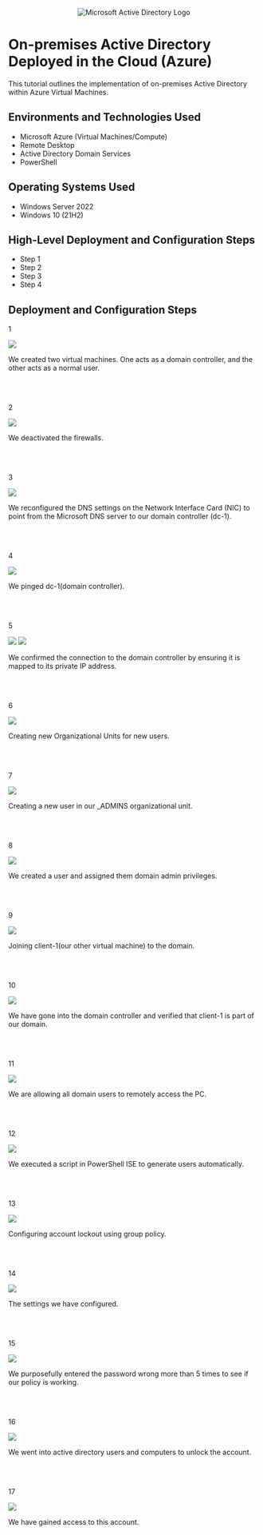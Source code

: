 <p align="center">
<img src="https://i.imgur.com/pU5A58S.png" alt="Microsoft Active Directory Logo"/>
</p>

<h1>On-premises Active Directory Deployed in the Cloud (Azure)</h1>
This tutorial outlines the implementation of on-premises Active Directory within Azure Virtual Machines.<br />


<h2>Environments and Technologies Used</h2>

- Microsoft Azure (Virtual Machines/Compute)
- Remote Desktop
- Active Directory Domain Services
- PowerShell

<h2>Operating Systems Used </h2>

- Windows Server 2022
- Windows 10 (21H2)

<h2>High-Level Deployment and Configuration Steps</h2>

- Step 1
- Step 2
- Step 3
- Step 4

<h2>Deployment and Configuration Steps</h2>

1<p>
<img src="https://scontent-lga3-1.xx.fbcdn.net/v/t1.15752-9/462544246_1235664007678390_3086403986479741365_n.png?_nc_cat=106&ccb=1-7&_nc_sid=9f807c&_nc_ohc=Wg-0S3w1jAwQ7kNvgESYs3T&_nc_zt=23&_nc_ht=scontent-lga3-1.xx&_nc_gid=Abqi_KPEuNkhc_Q1aQhrpse&oh=03_Q7cD1QHqPYx5Gvyk2Uzcotw6cuqlSRtbYxKBNNr8WpKj1UfJzQ&oe=6740F7A2"/>
</p>
<p>
We created two virtual machines. One acts as a domain controller, and the other acts as a normal user.
</p>
<br />
<br />

2<p>
<img src="https://scontent-lga3-1.xx.fbcdn.net/v/t1.15752-9/462584693_1563216618411905_1197264063529969099_n.jpg?_nc_cat=103&ccb=1-7&_nc_sid=9f807c&_nc_ohc=Xdy7NWlB2JcQ7kNvgEwbnLe&_nc_zt=23&_nc_ht=scontent-lga3-1.xx&_nc_gid=APcWv6vKB8j5iRj-SIDU8RJ&oh=03_Q7cD1QGL-UAavLY1X2k0rZFJXDoPktf-VeSHOoF6lkwDCO3YZg&oe=6741BD0F"/>
</p>
<p>
We deactivated the firewalls.
</p>
<br />
<br />

3<p>
<img src="https://scontent-lga3-1.xx.fbcdn.net/v/t1.15752-9/462576843_893760036047622_1531729058594363453_n.png?_nc_cat=111&ccb=1-7&_nc_sid=9f807c&_nc_ohc=4d8UTaWqaycQ7kNvgG_mgP1&_nc_zt=23&_nc_ht=scontent-lga3-1.xx&_nc_gid=A5ZSr92FivegmYKc48b3HQB&oh=03_Q7cD1QG-oLXdVZge4Vc-YWyCYPDucL8gOndOB_Bj2y554oVvUA&oe=6741C258"/>
</p>
<p>
We reconfigured the DNS settings on the Network Interface Card (NIC) to point from the Microsoft DNS server to our domain controller (dc-1).
</p>
<br />
<br />

4<p>
<img src="https://scontent-lga3-2.xx.fbcdn.net/v/t1.15752-9/462636456_1342098450508508_8958125043448141698_n.png?_nc_cat=100&ccb=1-7&_nc_sid=9f807c&_nc_ohc=AqRXO0Icq0QQ7kNvgHcdPWy&_nc_zt=23&_nc_ht=scontent-lga3-2.xx&_nc_gid=A5igbUa9pEBNEwwwVdVNYAS&oh=03_Q7cD1QEdm998OOGCLmBky-SdUqEkNx8xkSaOBnaEcWzQ7KVcLQ&oe=6741ACF9"/>
</p>
<p>
We pinged dc-1(domain controller).
</p>
<br />
<br />

5<p>
<img src="https://scontent-lga3-1.xx.fbcdn.net/v/t1.15752-9/462570300_861697029095701_4025974581568336172_n.png?_nc_cat=110&ccb=1-7&_nc_sid=9f807c&_nc_ohc=sUdf3pnGtRMQ7kNvgHCLaTO&_nc_zt=23&_nc_ht=scontent-lga3-1.xx&_nc_gid=A-VNK-1O5OuqOBDcpb9rMGm&oh=03_Q7cD1QHPDSUXXyX-tzQt0u66CjscBH4kgeQkVdV3HNrAEf8ABQ&oe=6741CFD3"/>
<img src="https://scontent-lga3-1.xx.fbcdn.net/v/t1.15752-9/462564925_338946755945928_4190073136591104224_n.png?_nc_cat=111&ccb=1-7&_nc_sid=9f807c&_nc_ohc=8I7ZuQ_2w1wQ7kNvgGRknEj&_nc_zt=23&_nc_ht=scontent-lga3-1.xx&_nc_gid=Au4ySySSOypp8cbvMxPqSkr&oh=03_Q7cD1QG75sPUbm9m-e0vQA6JVK7mZ46-ph9zQZ1QRc__QMsH1w&oe=67419F67"/>
</p>
<p>
We confirmed the connection to the domain controller by ensuring it is mapped to its private IP address.
</p>
<br />
<br />

6<p>
<img src="https://scontent-lga3-2.xx.fbcdn.net/v/t1.15752-9/462534228_1670737330151926_3810997668420009357_n.png?_nc_cat=109&ccb=1-7&_nc_sid=9f807c&_nc_ohc=tfZdSdpmMtEQ7kNvgF87LQy&_nc_zt=23&_nc_ht=scontent-lga3-2.xx&_nc_gid=AiFolAgaIYVvfbMiBqYPO8p&oh=03_Q7cD1QGu-LNsqsQ_fPQpC3ByNMo3P7baXisfS0BHTZFS3lGSbQ&oe=6741BE88"/>
</p>
<p>
Creating new Organizational Units for new users.
</p>
<br />
<br />

7<p>
<img src="https://scontent-lga3-1.xx.fbcdn.net/v/t1.15752-9/462566814_1077870940654756_1348718392543597969_n.png?_nc_cat=102&ccb=1-7&_nc_sid=9f807c&_nc_ohc=tWfZioSrU8gQ7kNvgFNwhAP&_nc_zt=23&_nc_ht=scontent-lga3-1.xx&_nc_gid=AEsgu4C80ehadPXzPGcB2wd&oh=03_Q7cD1QHtg3cI53Gxo3gEPiIQttgU0s7_fkeonOGYQNdHY0B3Dw&oe=6741B26E"/>
</p>
<p>
Creating a new user in our _ADMINS organizational unit.
</p>
<br />
<br />

8<p>
<img src="https://scontent-lga3-2.xx.fbcdn.net/v/t1.15752-9/462639871_1139665467515654_7889629944978758830_n.png?_nc_cat=105&ccb=1-7&_nc_sid=9f807c&_nc_ohc=qTArYS6yT6MQ7kNvgFxL9So&_nc_zt=23&_nc_ht=scontent-lga3-2.xx&_nc_gid=AJ65F8k0qIPrVwkgmb7687O&oh=03_Q7cD1QF55e_oGF5TAARtL7z_rQOYZQonVU2Xd8VvqnmdGI-4pw&oe=6741D521"/>
</p>
<p>
We created a user and assigned them domain admin privileges.
</p>
<br />
<br />


9<p>
<img src="https://scontent-lga3-1.xx.fbcdn.net/v/t1.15752-9/462554852_8635879536500336_3794130011411122602_n.png?_nc_cat=111&ccb=1-7&_nc_sid=9f807c&_nc_ohc=zvziNb7TCBQQ7kNvgFX-kRi&_nc_zt=23&_nc_ht=scontent-lga3-1.xx&_nc_gid=AJJr5_rr4EscDFyG7kzBp7Z&oh=03_Q7cD1QHsFgreIdPv0biyKl5qqGDr_ybywP3cRd5-KEacIoxEpw&oe=6741AF34"/>
</p>
<p>
Joining client-1(our other virtual machine) to the domain.
</p>
<br />
<br />


10<p>
<img src="https://scontent-lga3-1.xx.fbcdn.net/v/t1.15752-9/462582425_1222415168882979_7355444991904108241_n.png?_nc_cat=102&ccb=1-7&_nc_sid=9f807c&_nc_ohc=Y29y7jAnSVUQ7kNvgHGqsc-&_nc_zt=23&_nc_ht=scontent-lga3-1.xx&_nc_gid=AnFKE3kHVPt-YrXO53Bl-7a&oh=03_Q7cD1QEB9U5-WLuih82L_OOX8659UaoZo46sHzZNXvZGi18HJQ&oe=6741BA82"/>
</p>
<p>
We have gone into the domain controller and verified that client-1 is part of our domain.
</p>
<br />
<br />

11<p>
<img src="https://scontent-lga3-1.xx.fbcdn.net/v/t1.15752-9/462554686_924252013141893_7102575562790680270_n.png?_nc_cat=111&ccb=1-7&_nc_sid=9f807c&_nc_ohc=Tm3jwZfoOXwQ7kNvgH6-WIm&_nc_zt=23&_nc_ht=scontent-lga3-1.xx&_nc_gid=AIh6LNamIj0y6xWKNrVVmQc&oh=03_Q7cD1QH0BtYNRNQZnhlXuE9kmWFXNoBUiJTyVU09Z-fMWSFsfQ&oe=6741A79A"/>
</p>
<p>
We are allowing all domain users to remotely access the PC.
</p>
<br />
<br />

12<p>
<img src="https://scontent-lga3-2.xx.fbcdn.net/v/t1.15752-9/462576772_2506724679533735_4117456061274827569_n.png?_nc_cat=100&ccb=1-7&_nc_sid=9f807c&_nc_ohc=11pieaCYzRIQ7kNvgHLnt_r&_nc_zt=23&_nc_ht=scontent-lga3-2.xx&_nc_gid=A1mZ_U4Rr-kQ5xH7SzLigPT&oh=03_Q7cD1QGZgWZUms03YZBS5DtAoaEsy5cevSEp4Z-vbNWI5l7WFA&oe=6741C684"/>
</p>
<p>
We executed a script in PowerShell ISE to generate users automatically.
</p>
<br />
<br />

13<p>
<img src="https://scontent-lga3-2.xx.fbcdn.net/v/t1.15752-9/462550929_1066804998186675_9130706739649671000_n.png?_nc_cat=104&ccb=1-7&_nc_sid=9f807c&_nc_ohc=l55lZavBLLoQ7kNvgGnYBtm&_nc_zt=23&_nc_ht=scontent-lga3-2.xx&_nc_gid=A2WjZtejZI6vJZX7Byz83kI&oh=03_Q7cD1QFREgmdE2vLabkE6cVBOotWuNH-PyreqUK2o1bh-5x7iA&oe=6741DB4C"/>
</p>
<p>
Configuring account lockout using group policy.
</p>
<br />
<br />

14<p>
<img src="https://scontent-lga3-1.xx.fbcdn.net/v/t1.15752-9/462543821_421692060729740_5854094042945118481_n.png?_nc_cat=106&ccb=1-7&_nc_sid=9f807c&_nc_ohc=_O9HU4pd0qQQ7kNvgEfZbnE&_nc_zt=23&_nc_ht=scontent-lga3-1.xx&_nc_gid=AGtl4b9bG67MgpjRyh6WePd&oh=03_Q7cD1QGIJHZmwixlK0VZJZyiDJrRnGj88Mm4htk_o80Woj9FHw&oe=6741BFEC"/>
</p>
<p>
The settings we have configured.
</p>
<br />
<br />

15<p>
<img src="https://scontent-lga3-1.xx.fbcdn.net/v/t1.15752-9/462545433_1600878863838658_8253734063730560181_n.png?_nc_cat=106&ccb=1-7&_nc_sid=9f807c&_nc_ohc=f5fZej0IPO4Q7kNvgHVx3zw&_nc_zt=23&_nc_ht=scontent-lga3-1.xx&_nc_gid=ACWQWmnoOgmOSFY6N4GNff7&oh=03_Q7cD1QGdBFzryJle8R-4jtOuzy7CvLCXNrq4ltfPoHzE_QtMOg&oe=6741BAE7"/>
</p>
<p>
We purposefully entered the password wrong more than 5 times to see if our policy is working.
</p>
<br />
<br />

16<p>
<img src="https://scontent-lga3-1.xx.fbcdn.net/v/t1.15752-9/462557084_8829009907120859_2819970291575015900_n.png?_nc_cat=106&ccb=1-7&_nc_sid=9f807c&_nc_ohc=ZBUTTXL5GLIQ7kNvgHF-MCh&_nc_zt=23&_nc_ht=scontent-lga3-1.xx&_nc_gid=AHl_TuGCRgjMfpuiLDL7s27&oh=03_Q7cD1QH-wPE480CI8PjerReLGNLBScGkdipYTP_wTL1vwJsMng&oe=6741D106"/>
</p>
<p>
We went into active directory users and computers to unlock the account.
</p>
<br />
<br />

17<p>
<img src="https://scontent-lga3-2.xx.fbcdn.net/v/t1.15752-9/462573099_1301300307706458_7735234221026851475_n.png?_nc_cat=104&ccb=1-7&_nc_sid=9f807c&_nc_ohc=iPaQFCw4HJ8Q7kNvgHLo92K&_nc_zt=23&_nc_ht=scontent-lga3-2.xx&_nc_gid=AKYZaqb1wNAoZwz4d-YXrB8&oh=03_Q7cD1QG_rwN6YO1SxtuNkGCR3ZB78DUKN64kd7JJ0j7w_WGOVg&oe=6741B05E"/>
</p>
<p>
We have gained access to this account.
</p>
<br />
<br />

